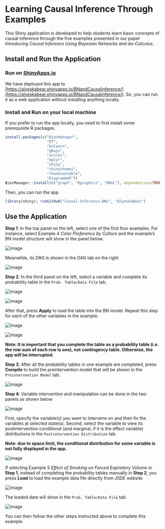 # Learning Causal Inference Through Examples
This Shiny application is developed to help students learn basic concepts of causal inference through the five examples presented in our paper 
*Introducing Causal Inference Using Bayesian Networks and *do*-Calculus*. 
## Install and Run the Application 
### Run on [ShinyApps.io](https://www.shinyapps.io)
We have deployed this app to [https://alyeskabear.shinyapps.io/BNandCausalinference/](https://alyeskabear.shinyapps.io/BNandCausalinference/). So, you can run it as a web application without installing anything locally.
### Install and Run on your local machine
If you prefer to run the app locally, you need to first install some prerequisite R packages. 
```R
install.packages(c("BiocManager",
                   "DT",
                   "bnlearn",
                   "gRain",
                   "arules",
                   "dplyr",
                   "shiny",
                   "shinythemes",
                   "rhandsontable",
                   "DiagrammeR"))
BiocManager::install(c("graph", "Rgraphviz", "RBGL"), dependencies=TRUE)
```
Then, you can run the app
```R
library(shiny); runGitHub("Causal-Inference-BNs", "AlyeskaBear")
```
## Use the Application 
**Step 1**: In the top panel on the left, select one of the first four examples. For instance, select Example 4 *Color Preference by Culture* and the example’s BN model structure will show in the panel below.

![image](https://user-images.githubusercontent.com/44960049/178742721-e73a0a56-15e1-4b77-9d00-c1dde3170e86.png)

Meanwhile, its DAG is shown in the DAG tab on the right

![image](https://user-images.githubusercontent.com/44960049/178742662-979bd8b6-ffbd-455a-adc5-7d6e71aebb82.png)

**Step 2**: In the third panel on the left, select a variable and complete its probability table in the ```Prob. Table/Data File``` tab.

![image](https://user-images.githubusercontent.com/44960049/178743108-488afa3f-734e-4c8e-a046-1b5db5bd1b52.png)

![image](https://user-images.githubusercontent.com/44960049/178743176-48cb5bcc-475b-4a9d-a939-3744675de81c.png)

After that, press **Apply** to load the table into the BN model. Repeat this step for each of the other variables in the example.

![image](https://user-images.githubusercontent.com/44960049/178743372-e4923f78-aa3c-4af2-a050-a76b1016f78e.png)

![image](https://user-images.githubusercontent.com/44960049/178743441-4b027752-671f-4d4f-988c-40b700613569.png)

**Note: It is important that you complete the table as a probability table (i.e. the row sum of each row is one), not contingency table. Otherwise, the app will be 
interrupted.**

**Step 3**: After all the probability tables in one example are completed, press **Compile** to build the preintervention model that will be shown in the ```Preintervention Model``` tab.

![image](https://user-images.githubusercontent.com/44960049/178744561-46b01c37-03cd-47c9-94ea-6b236d386db8.png)

**Step 4**: Variable intervention and manipulation can be done in the two panels as shown below

![image](https://user-images.githubusercontent.com/44960049/178744242-f3d512e0-97b0-4eda-ae72-d12cb0534786.png)

First, specify the variable(s) you want to intervene on and then fix the variables at selected state(s). Second, select the variable to view its postintervention conditional (and marginal, if it is the effect variable) distributions in the ```Postintervention Distribution``` tab. 

**Note: due to space limit, the conditional distribution for some variable is not fully displayed in the app.**

![image](https://user-images.githubusercontent.com/44960049/178744395-f3ab1623-de32-4d36-aca4-3409923aee2c.png)

If selecting Example 5 *Effect of Smoking on Forced Expiratory Volume* in **Step 1**, instead of completing the probability tables manually in **Step 2**, you press **Load** to load the example data file directly from JSDE website

![image](https://user-images.githubusercontent.com/44960049/178312017-a9a2b1fd-c074-42e4-9495-0eafaefb0e97.png)

The loaded data will show in the ```Prob. Table/Data File``` tab.

![image](https://user-images.githubusercontent.com/44960049/178312100-2e95285a-be2f-40c0-8e8d-f8441c2bc073.png)

You can then follow the other steps instructed above to complete this example.



